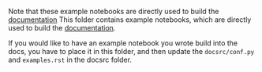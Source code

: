Note that these example notebooks are directly used to build the [documentation](https://bwheelz36.github.io/ParticlePhaseSpace/examples.html)
This folder contains example notebooks, which are directly used to build the [documentation](https://bwheelz36.github.io/ParticlePhaseSpace/examples.html).

If you would like to have an example notebook you wrote build into the docs, you have to place it in this folder, and then update the `docsrc/conf.py` and `examples.rst` in the docsrc folder.